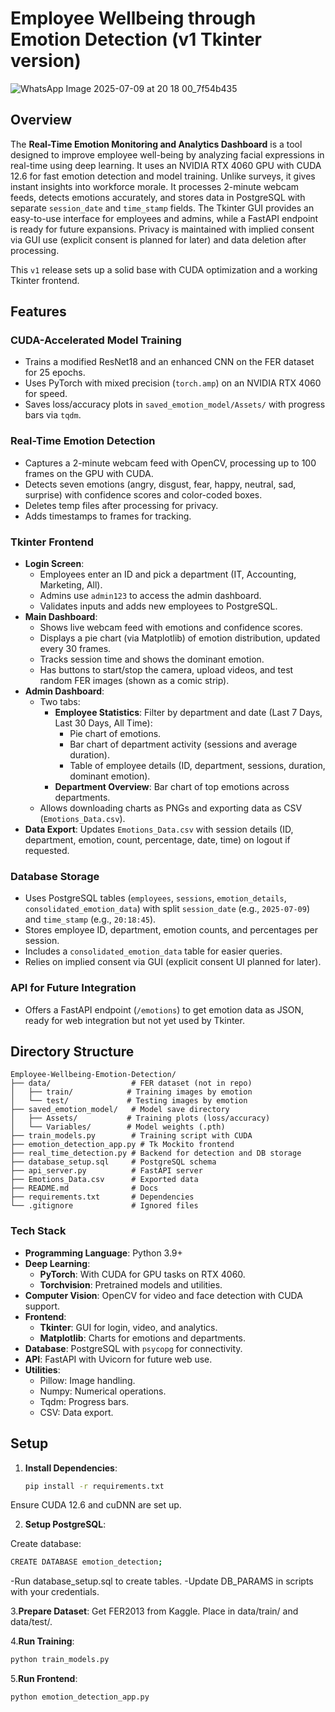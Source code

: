 # Employee Wellbeing through Emotion Detection (v1 Tkinter version)

![WhatsApp Image 2025-07-09 at 20 18 00_7f54b435](https://github.com/user-attachments/assets/1883b461-33f0-4f58-8cce-34084cfbf144)


## Overview
The **Real-Time Emotion Monitoring and Analytics Dashboard** is a tool designed to improve employee well-being by analyzing facial expressions in real-time using deep learning. It uses an NVIDIA RTX 4060 GPU with CUDA 12.6 for fast emotion detection and model training. Unlike surveys, it gives instant insights into workforce morale. It processes 2-minute webcam feeds, detects emotions accurately, and stores data in PostgreSQL with separate `session_date` and `time_stamp` fields. The Tkinter GUI provides an easy-to-use interface for employees and admins, while a FastAPI endpoint is ready for future expansions. Privacy is maintained with implied consent via GUI use (explicit consent is planned for later) and data deletion after processing.

This `v1` release sets up a solid base with CUDA optimization and a working Tkinter frontend.

## Features

### CUDA-Accelerated Model Training
- Trains a modified ResNet18 and an enhanced CNN on the FER dataset for 25 epochs.
- Uses PyTorch with mixed precision (`torch.amp`) on an NVIDIA RTX 4060 for speed.
- Saves loss/accuracy plots in `saved_emotion_model/Assets/` with progress bars via `tqdm`.

### Real-Time Emotion Detection
- Captures a 2-minute webcam feed with OpenCV, processing up to 100 frames on the GPU with CUDA.
- Detects seven emotions (angry, disgust, fear, happy, neutral, sad, surprise) with confidence scores and color-coded boxes.
- Deletes temp files after processing for privacy.
- Adds timestamps to frames for tracking.

### Tkinter Frontend
- **Login Screen**:
  - Employees enter an ID and pick a department (IT, Accounting, Marketing, All).
  - Admins use `admin123` to access the admin dashboard.
  - Validates inputs and adds new employees to PostgreSQL.
- **Main Dashboard**:
  - Shows live webcam feed with emotions and confidence scores.
  - Displays a pie chart (via Matplotlib) of emotion distribution, updated every 30 frames.
  - Tracks session time and shows the dominant emotion.
  - Has buttons to start/stop the camera, upload videos, and test random FER images (shown as a comic strip).
- **Admin Dashboard**:
  - Two tabs:
    - **Employee Statistics**: Filter by department and date (Last 7 Days, Last 30 Days, All Time):
      - Pie chart of emotions.
      - Bar chart of department activity (sessions and average duration).
      - Table of employee details (ID, department, sessions, duration, dominant emotion).
    - **Department Overview**: Bar chart of top emotions across departments.
  - Allows downloading charts as PNGs and exporting data as CSV (`Emotions_Data.csv`).
- **Data Export**: Updates `Emotions_Data.csv` with session details (ID, department, emotion, count, percentage, date, time) on logout if requested.

### Database Storage
- Uses PostgreSQL tables (`employees`, `sessions`, `emotion_details`, `consolidated_emotion_data`) with split `session_date` (e.g., `2025-07-09`) and `time_stamp` (e.g., `20:18:45`).
- Stores employee ID, department, emotion counts, and percentages per session.
- Includes a `consolidated_emotion_data` table for easier queries.
- Relies on implied consent via GUI (explicit consent UI planned for later).

### API for Future Integration
- Offers a FastAPI endpoint (`/emotions`) to get emotion data as JSON, ready for web integration but not yet used by Tkinter.

## Directory Structure

```plaintext
Employee-Wellbeing-Emotion-Detection/
├── data/                  # FER dataset (not in repo)
│   ├── train/            # Training images by emotion
│   └── test/             # Testing images by emotion
├── saved_emotion_model/   # Model save directory
│   ├── Assets/           # Training plots (loss/accuracy)
│   └── Variables/        # Model weights (.pth)
├── train_models.py        # Training script with CUDA
├── emotion_detection_app.py # Tk Mockito frontend
├── real_time_detection.py # Backend for detection and DB storage
├── database_setup.sql     # PostgreSQL schema
├── api_server.py          # FastAPI server
├── Emotions_Data.csv      # Exported data
├── README.md              # Docs
├── requirements.txt       # Dependencies
└── .gitignore             # Ignored files
```

### Tech Stack

- **Programming Language**: Python 3.9+
- **Deep Learning**:
  - **PyTorch**: With CUDA for GPU tasks on RTX 4060.
  - **Torchvision**: Pretrained models and utilities.
- **Computer Vision**: OpenCV for video and face detection with CUDA support.
- **Frontend**:
  - **Tkinter**: GUI for login, video, and analytics.
  - **Matplotlib**: Charts for emotions and departments.
- **Database**: PostgreSQL with `psycopg` for connectivity.
- **API**: FastAPI with Uvicorn for future web use.
- **Utilities**:
  - Pillow: Image handling.
  - Numpy: Numerical operations.
  - Tqdm: Progress bars.
  - CSV: Data export.

## Setup

1. **Install Dependencies**:
   ```bash
   pip install -r requirements.txt
Ensure CUDA 12.6 and cuDNN are set up.

2. **Setup PostgreSQL**:
   
  Create database:
  ```bash
  CREATE DATABASE emotion_detection;
```
-Run database_setup.sql to create tables.
-Update DB_PARAMS in scripts with your credentials.

3.**Prepare Dataset**:
Get FER2013 from Kaggle.
Place in data/train/ and data/test/.

4.**Run Training**:
  ```bash
python train_models.py
```

5.**Run Frontend**:
```bash
python emotion_detection_app.py
```








